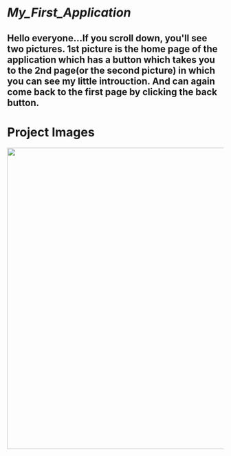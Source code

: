 # _My_First_Application_

## Hello everyone...If you scroll down, you'll see two pictures. 1st picture is the home page of the application which has a button which takes you to the 2nd page(or the second picture) in which you can see my little introuction. And can again come back to the first page by clicking the back button.

# Project Images

<img src = "https://user-images.githubusercontent.com/61787056/77848483-b3b8c600-71e2-11ea-8c48-4b8fc6556ff1.jpg" width = 750 height = 700>
